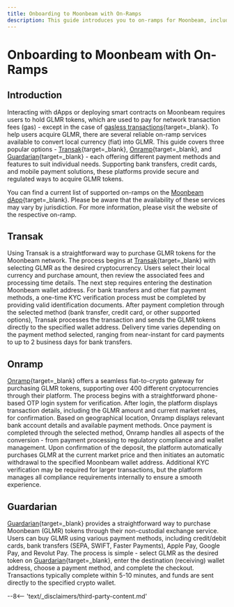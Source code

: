 ```yaml
---
title: Onboarding to Moonbeam with On-Ramps
description: This guide introduces you to on-ramps for Moonbeam, including Transak, Onramp, and Guardarian, and provides an overview of the process to acquire GLMR on each. 
---
```


# Onboarding to Moonbeam with On-Ramps

## Introduction

Interacting with dApps or deploying smart contracts on Moonbeam requires users to hold GLMR tokens, which are used to pay for network transaction fees (gas) - except in the case of [gasless transactions](/tutorials/eth-api/call-permit-gasless-txs/){target=\_blank}. To help users acquire GLMR, there are several reliable on-ramp services available to convert local currency (fiat) into GLMR. This guide covers three popular options - [Transak](https://transak.com/buy/glmr){target=\_blank}, [Onramp](https://onramp.money/coins/moonbeam.html){target=\_blank}, and [Guardarian](https://guardarian.com/buy-glmr){target=\_blank} - each offering different payment methods and features to suit individual needs. Supporting bank transfers, credit cards, and mobile payment solutions, these platforms provide secure and regulated ways to acquire GLMR tokens. 

You can find a current list of supported on-ramps on the [Moonbeam dApp](https://apps.moonbeam.network/moonbeam){target=\_blank}. Please be aware that the availability of these services may vary by jurisdiction. For more information, please visit the website of the respective on-ramp. 

## Transak

Using Transak is a straightforward way to purchase GLMR tokens for the Moonbeam network. The process begins at [Transak](https://transak.com/buy/glmr){target=\_blank} with selecting GLMR as the desired cryptocurrency. Users select their local currency and purchase amount, then review the associated fees and processing time details. The next step requires entering the destination Moonbeam wallet address. For bank transfers and other fiat payment methods, a one-time KYC verification process must be completed by providing valid identification documents. After payment completion through the selected method (bank transfer, credit card, or other supported options), Transak processes the transaction and sends the GLMR tokens directly to the specified wallet address. Delivery time varies depending on the payment method selected, ranging from near-instant for card payments to up to 2 business days for bank transfers.

## Onramp

[Onramp](https://onramp.money/coins/moonbeam.html){target=\_blank} offers a seamless fiat-to-crypto gateway for purchasing GLMR tokens, supporting over 400 different cryptocurrencies through their platform. The process begins with a straightforward phone-based OTP login system for verification. After login, the platform displays transaction details, including the GLMR amount and current market rates, for confirmation. Based on geographical location, Onramp displays relevant bank account details and available payment methods. Once payment is completed through the selected method, Onramp handles all aspects of the conversion - from payment processing to regulatory compliance and wallet management. Upon confirmation of the deposit, the platform automatically purchases GLMR at the current market price and then initiates an automatic withdrawal to the specified Moonbeam wallet address. Additional KYC verification may be required for larger transactions, but the platform manages all compliance requirements internally to ensure a smooth experience.

## Guardarian

[Guardarian](https://guardarian.com/buy-glmr){target=\_blank} provides a straightforward way to purchase Moonbeam (GLMR) tokens through their non-custodial exchange service. Users can buy GLMR using various payment methods, including credit/debit cards, bank transfers (SEPA, SWIFT, Faster Payments), Apple Pay, Google Pay, and Revolut Pay. The process is simple - select GLMR as the desired token on [Guardarian](https://guardarian.com/buy-glmr){target=\_blank}, enter the destination (receiving) wallet address, choose a payment method, and complete the checkout. Transactions typically complete within 5-10 minutes, and funds are sent directly to the specified crypto wallet.

--8<-- 'text/_disclaimers/third-party-content.md'